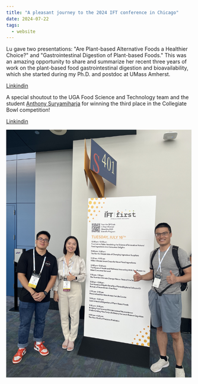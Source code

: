 ```yaml
---
title: "A pleasant journey to the 2024 IFT conference in Chicago"
date: 2024-07-22
tags:
  - website
---
```


Lu gave two presentations: "Are Plant-based Alternative Foods a Healthier Choice?" 
and "Gastrointestinal Digestion of Plant-based Foods." 
This was an amazing opportunity to share and summarize her recent three years of work 
on the plant-based food gastrointestinal digestion and bioavailability, 
which she started during my Ph.D. and postdoc at UMass Amherst.

[Linkindin](https://www.linkedin.com/posts/hualu-lu-zhou-955506171_iftfirst-plant-activity-7219769522746994688-wEn2?utm_source=share&utm_medium=member_desktop)
 
A special shoutout to the UGA Food Science and Technology team and 
the student [Anthony Suryamiharja](https://stevanusa95.wixsite.com/anthonysuryamiharja) 
for winning the third place in the Collegiate Bowl competition!

[Linkindin](https://www.linkedin.com/posts/anthonysuryamiharja_iftfirst-plant-activity-7219805599843143680-zVvj?utm_source=share&utm_medium=member_desktop)

<img src="/images/IFT2024_lab.jpg" width='500'/>

